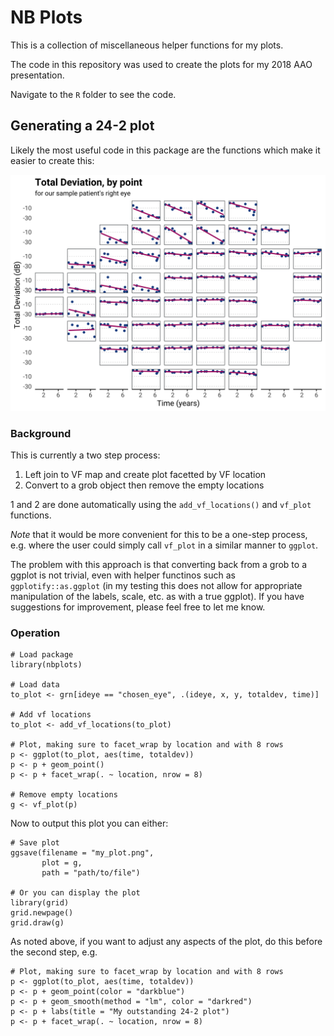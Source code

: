 # NB Plots

This is a collection of miscellaneous helper functions for my plots.

The code in this repository was used to create the plots for my 2018 AAO presentation.

Navigate to the `R` folder to see the code.

## Generating a 24-2 plot

Likely the most useful code in this package are the functions which make it easier to create this:

![alt text](images/example.png)


### Background
This is currently a two step process:

1. Left join to VF map and create plot facetted by VF location
2. Convert to a grob object then remove the empty locations

1 and 2 are done automatically using the `add_vf_locations()` and `vf_plot` functions.

*Note* that it would be more convenient for this to be a one-step process, e.g. where the user could simply call `vf_plot` in a similar manner to `ggplot`.

The problem with this approach is that converting back from a grob to a ggplot is not trivial, even with helper functinos such as `ggplotify::as.ggplot` (in my testing this does not allow for appropriate manipulation of the labels, scale, etc. as with a true ggplot). If you have suggestions for improvement, please feel free to let me know.

### Operation

```{r}
# Load package
library(nbplots)

# Load data
to_plot <- grn[ideye == "chosen_eye", .(ideye, x, y, totaldev, time)]

# Add vf locations
to_plot <- add_vf_locations(to_plot)

# Plot, making sure to facet_wrap by location and with 8 rows
p <- ggplot(to_plot, aes(time, totaldev))
p <- p + geom_point()
p <- p + facet_wrap(. ~ location, nrow = 8)

# Remove empty locations  
g <- vf_plot(p)
```

Now to output this plot you can either:

```{r}
# Save plot
ggsave(filename = "my_plot.png",
       plot = g,
       path = "path/to/file")
       
# Or you can display the plot
library(grid)
grid.newpage()
grid.draw(g)
```

As noted above, if you want to adjust any aspects of the plot, do this before the second step, e.g. 

```{r}
# Plot, making sure to facet_wrap by location and with 8 rows
p <- ggplot(to_plot, aes(time, totaldev))
p <- p + geom_point(color = "darkblue")
p <- p + geom_smooth(method = "lm", color = "darkred")
p <- p + labs(title = "My outstanding 24-2 plot")
p <- p + facet_wrap(. ~ location, nrow = 8)
```
